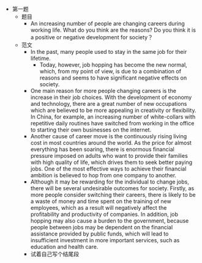 - 第一题
	- 题目
		- An increasing number of people are changing careers during working life. What do you think are the reasons? Do you think it is a positive or negative development for society？
	- 范文
		-   In the past, many people used to stay in the same job for their lifetime.
			- Today, however, job hopping has become the new normal, which, from my point of view, is due to a combination of reasons and seems to have significant negative effects on society.
		-   One main reason for more people changing careers is the increase in their job choices. With the development of economy and technology, there are a great number of new occupations which are believed to be more appealing in creativity or flexibility. In China, for example, an increasing number of white-collars with repetitive daily routines have switched from working in the office to starting their own businesses on the internet.
		-   Another cause of career move is the continuously rising living cost in most countries around the world. As the price for almost everything has been soaring, there is enormous financial pressure imposed on adults who want to provide their families with high quality of life, which drives them to seek better paying jobs. One of the most effective ways to achieve their financial ambition is believed to hop from one company to another.
		-   Although it may be rewarding for the individual to change jobs, there will be several undesirable outcomes for society. Firstly, as more people consider switching their careers, there is likely to be a waste of money and time spent on the training of new employees, which as a result will negatively affect the profitability and productivity of companies. In addition, job hopping may also cause a burden to the government, because people between jobs may be dependent on the financial assistance provided by public funds, which will lead to insufficient investment in more important services, such as education and health care.
		-   试着自己写个结尾段